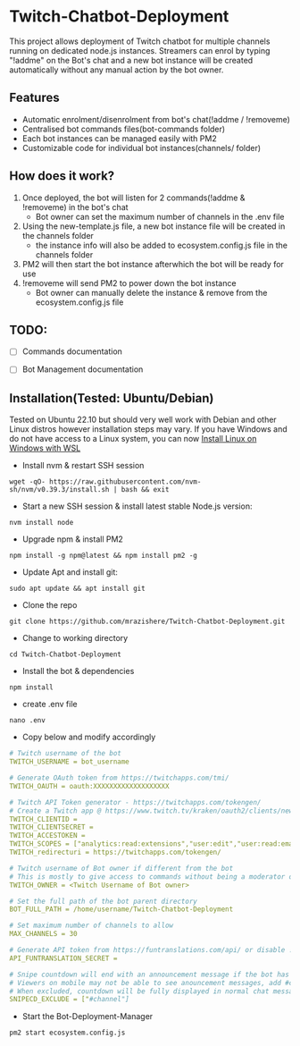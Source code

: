 # Twitch-Chatbot-Deployment
This project allows deployment of Twitch chatbot for multiple channels running on dedicated node.js instances. Streamers can enrol by typing "!addme" on the Bot's chat and a new bot instance will be created automatically without any manual action by the bot owner. 


## Features
- Automatic enrolment/disenrolment from bot's chat(!addme / !removeme)
- Centralised bot commands files(bot-commands folder)
- Each bot instances can be managed easily with PM2
- Customizable code for individual bot instances(channels/ folder)


## How does it work?
1. Once deployed, the bot will listen for 2 commands(!addme & !removeme) in the bot's chat
    - Bot owner can set the maximum number of channels in the .env file
2. Using the new-template.js file, a new bot instance file will be created in the channels folder
    - the instance info will also be added to ecosystem.config.js file in the channels folder
3. PM2 will then start the bot instance afterwhich the bot will be ready for use
4. !removeme will send PM2 to power down the bot instance
    - Bot owner can manually delete the instance & remove from the ecosystem.config.js file


## TODO:
- [ ] Commands documentation
- [ ] Bot Management documentation


## Installation(Tested: Ubuntu/Debian)
Tested on Ubuntu 22.10 but should very well work with Debian and other Linux distros however installation steps may vary. If you have Windows and do not have access to a Linux system, you can now [Install Linux on Windows with WSL](https://learn.microsoft.com/en-us/windows/wsl/install)


- Install nvm & restart SSH session
```Shell
wget -qO- https://raw.githubusercontent.com/nvm-sh/nvm/v0.39.3/install.sh | bash && exit
```
- Start a new SSH session & install latest stable Node.js version:
```Shell
nvm install node
```
- Upgrade npm & install PM2
```Shell
npm install -g npm@latest && npm install pm2 -g
```
- Update Apt and install git:
```Shell
sudo apt update && apt install git
```
- Clone the repo
```Shell
git clone https://github.com/mrazishere/Twitch-Chatbot-Deployment.git
```
- Change to working directory
```Shell
cd Twitch-Chatbot-Deployment
```
- Install the bot & dependencies
```Shell
npm install
```
- create .env file
```Shell
nano .env
```
- Copy below and modify accordingly
```YAML
# Twitch username of the bot
TWITCH_USERNAME = bot_username

# Generate OAuth token from https://twitchapps.com/tmi/
TWITCH_OAUTH = oauth:XXXXXXXXXXXXXXXXXXX

# Twitch API Token generator - https://twitchapps.com/tokengen/
# Create a Twitch app @ https://www.twitch.tv/kraken/oauth2/clients/new
TWITCH_CLIENTID = 
TWITCH_CLIENTSECRET = 
TWITCH_ACCESTOKEN = 
TWITCH_SCOPES = ["analytics:read:extensions","user:edit","user:read:email","clips:edit","bits:read","analytics:read:games","user:edit:broadcast","user:read:broadcast","chat:read","chat:edit","channel:moderate","channel:read:subscriptions","whispers:read","whispers:edit","moderation:read","channel:read:redemptions","channel:edit:commercial","channel:read:hype_train","channel:read:stream_key","channel:manage:extensions","channel:manage:broadcast","user:edit:follows","channel:manage:redemptions","channel:read:editors","channel:manage:videos","user:read:blocked_users","user:manage:blocked_users","user:read:subscriptions","user:read:follows","channel:manage:polls","channel:manage:predictions","channel:read:polls","channel:read:predictions","moderator:manage:automod","channel:manage:schedule","channel:read:goals","moderator:read:automod_settings","moderator:manage:automod_settings","moderator:manage:banned_users","moderator:read:blocked_terms","moderator:manage:blocked_terms","moderator:read:chat_settings","moderator:manage:chat_settings","channel:manage:raids","moderator:manage:announcements","moderator:manage:chat_messages","user:manage:chat_color","channel:manage:moderators","channel:read:vips","channel:manage:vips","user:manage:whispers"]
TWITCH_redirecturi = https://twitchapps.com/tokengen/

# Twitch username of Bot owner if different from the bot
# This is mostly to give access to commands without being a moderator of the channel
TWITCH_OWNER = <Twitch Username of Bot owner>

# Set the full path of the bot parent directory
BOT_FULL_PATH = /home/username/Twitch-Chatbot-Deployment

# Set maximum number of channels to allow
MAX_CHANNELS = 30

# Generate API token from https://funtranslations.com/api/ or disable !yoda command
API_FUNTRANSLATION_SECRET = 

# Snipe countdown will end with an announcement message if the bot has a moderator role
# Viewers on mobile may not be able to see anouncement messages, add #channel in array below to be excluded
# When excluded, countdown will be fully displayed in normal chat message
SNIPECD_EXCLUDE = ["#channel"]
```
- Start the Bot-Deployment-Manager
```Shell
pm2 start ecosystem.config.js
```
